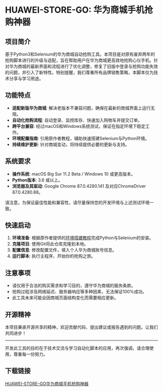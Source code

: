 # HUAWEI-STORE-GO: 华为商城手机抢购神器

## 项目简介

基于Python3和Selenium的华为商城自动抢购工具。本项目是对原有废弃两年的抢购脚本进行的升级与适配，旨在帮助用户在华为商城更高效地抢购心仪手机。针对华为商城的最新界面和流程进行了优化调整，修复了旧版中登录与抢购功能失效的问题，并引入了新特性。特别提醒，我们尊重所有品牌销售策略，本脚本仅为技术分享与学习用途。

## 功能特点

- **适配新版华为商城**: 解决老版本不兼容问题，确保在最新的商城界面上运行无阻。
- **自动化抢购流程**: 自动登录、监控库存、快速加入购物车并提交订单。
- **跨平台兼容**: 经过macOS和Windows系统测试，保证在指定环境下稳定工作。
- **环境配置指南**: 引用原作者教程，辅助快速搭建Selenium与Python环境。
- **持续维护更新**: 针对商城变动，将持续提供必要的更新与支持。

## 系统要求

- **操作系统**: macOS Big Sur 11.2 Beta / Windows 10 或更高版本。
- **Python版本**: 3.6 或以上。
- **浏览器及其驱动**: Google Chrome 87.0.4280.141 及对应ChromeDriver 87.0.4280.88。
  
请注意，为保证最佳性能和兼容性，请尽量保持您的开发环境与上述测试环境一致。

## 快速启动

1. **环境准备**: 根据原作者提供的[环境搭建教程](链接请补充)完成Python与Selenium的安装。
2. **克隆项目**: 使用Git将此仓库克隆到本地。
3. **配置信息**: 修改配置文件，填入个人华为商城账号信息。
4. **运行脚本**: 执行主程序，开始你的抢购之旅。

## 注意事项

- 请仅用于合法的购买需求和学习目的，遵守华为商城的服务条款。
- 抢购过程涉及网络延迟、服务器响应等多种因素，无法保证100%成功。
- 此工具未来可能会因商城页面结构变化而需要相应更新。

## 开源精神

本项目秉承开源共享的精神，欢迎贡献代码、提出建议或报告遇到的问题。让我们共同进步！

---

开发此工具的目的在于技术交流与学习自动化脚本的应用，再次强调，请合理使用，尊重每一份努力。

## 下载链接

[HUAWEI-STORE-GO华为商城手机抢购神器](https://pan.quark.cn/s/13081d4b2c30)